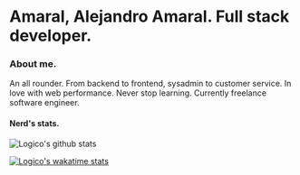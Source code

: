# Amaral, Alejandro Amaral. Full stack developer.

### About me.

An all rounder. From backend to frontend, sysadmin to customer service. In love with web performance. Never stop learning. Currently freelance software engineer. 

#### Nerd's stats.

![Logico's github stats](https://github-cards-14imovvu0.vercel.app/api?username=logico-dev&theme=dark&show_icons=true&locale=es)

[![Logico's wakatime stats](https://github-readme-stats.vercel.app/api/wakatime?username=LogicoDev&theme=dark)](https://github.com/logico-dev/github-readme-stats)


<!--
**logico-dev/logico-dev** is a ✨ _special_ ✨ repository because its `README.md` (this file) appears on your GitHub profile.

Here are some ideas to get you started:

- 🔭 I’m currently working on ...
- 🌱 I’m currently learning ...
- 👯 I’m looking to collaborate on ...
- 🤔 I’m looking for help with ...
- 💬 Ask me about ...
- 📫 How to reach me: ...
- 😄 Pronouns: ...
- ⚡ Fun fact: ...
-->

